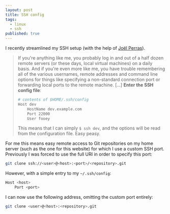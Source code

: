 ```yaml
---
layout: post
title: SSH config
tags: 
  - linux
  - ssh
published: true
---
```


I recently streamlined my SSH setup (with the help of [Jo&euml;l Perras](http://nerderati.com/2011/03/simplify-your-life-with-an-ssh-config-file/)).

> If you're anything like me, you probably log in and out of a half dozen remote servers (or these days, local virtual machines) on a daily basis. And if you're even more like me, you have trouble remembering all of the various usernames, remote addresses and command line options for things like specifying a non-standard connection port or forwarding local ports to the remote machine. 
> [...]
> **Enter the SSH config file**:
>
> ```bash
> # contents of $HOME/.ssh/config
> Host dev
>     HostName dev.example.com
>     Port 22000
>     User fooey
> ```
>
> This means that I can simply `$ ssh dev`, and the options will be read from the configuration file. Easy peasy.

For me this means easy remote access to Git repositories on my home server (such as the one for this website) for which I use a custom SSH port. Previously I was forced to use the full URI in order to specify this port:

```bash
git clone ssh://<user>@<host>:<port>/<repository>.git
```

However, with a simple entry to my `~/.ssh/config`:

```bash
Host <host>
    Port <port>
```

I can now use the following address, omitting the custom port entirely:

```bash
git clone <user>@<host>:<repository>.git
```
